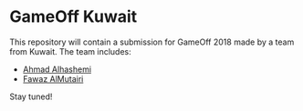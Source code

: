 # GameOff Kuwait

This repository will contain a submission for GameOff 2018 made by a team from Kuwait. The team includes:

* [Ahmad Alhashemi](https://github.com/hashemi)
* [Fawaz AlMutairi](https://github.com/smokeme)

Stay tuned!
